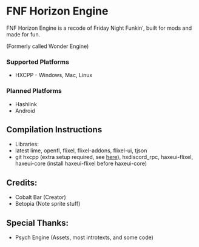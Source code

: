 # FNF Horizon Engine

FNF Horizon Engine is a recode of Friday Night Funkin', built for mods and made for fun.

(Formerly called Wonder Engine)

### Supported Platforms

-   HXCPP - Windows, Mac, Linux

### Planned Platforms

-   Hashlink
-   Android

## Compilation Instructions

-   Libraries:
-   latest lime, openfl, flixel, flixel-addons, flixel-ui, tjson
-   git hxcpp (extra setup required, see [here](https://github.com/HaxeFoundation/hxcpp)), hxdiscord_rpc, haxeui-flixel, haxeui-core (install haxeui-flixel before haxeui-core)

## Credits:

-   Cobalt Bar (Creator)
-   Betopia (Note sprite stuff)

## Special Thanks:

-   Psych Engine (Assets, most introtexts, and some code)

